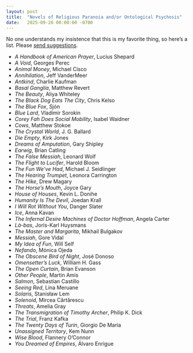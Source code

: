 ```yaml
---
layout: post
title:  "Novels of Religious Paranoia and/or Ontological Psychosis"
date:   2025-09-26 00:00:00 -0700
---
```


No one understands my insistence that this is my favorite thing, so here’s a list. Please [send suggestions](mailto:matthew@knucklebones.rip).

- *A Handbook of American Prayer*, Lucius Shepard
- *A Void*, Georges Perec
- *Animal Money*, Michael Cisco
- *Annihilation*, Jeff VanderMeer
- *Antkind*, Charlie Kaufman
- *Basal Ganglia*, Matthew Revert
- *The Beauty*, Aliya Whiteley
- *The Black Dog Eats The City*, Chris Kelso
- *The Blue Fox*, Sjón
- *Blue Lard*, Vladimir Sorokin
- *Corey Fah Does Social Mobility*, Isabel Waidner
- *Cows*, Matthew Stokoe
- *The Crystal World*, J. G. Ballard
- *Die Empty*, Kirk Jones
- *Dreams of Amputation*, Gary Shipley
- *Earwig*, Brian Catling
- *The False Messiah*, Leonard Wolf
- *The Flight to Lucifer*, Harold Bloom
- *The Fun We’ve Had*, Michael J. Seidlinger
- *The Hearing Trumpet*, Leonora Carrington
- *The Hike*, Drew Magary
- *The Horse’s Mouth*, Joyce Gary
- *House of Houses*, Kevin L. Donihe
- *Humanity Is The Devil*, Joedan Krall
- *I Will Rot Without You*, Danger Slater
- *Ice*, Anna Kavan
- *The Infernal Desire Machines of Doctor Hoffman*, Angela Carter
- *Là-bas*, Joris-Karl Huysmans
- *The Master and Margarita*, Mikhail Bulgakov
- *Messiah*, Gore Vidal
- *My Idea of Fun*, Will Self
- *Nefando*, Mónica Ojeda
- *The Obscene Bird of Night*, José Donoso
- *Omensetter’s Luck*, William H. Gass
- *The Open Curtain*, Brian Evanson
- *Other People*, Martin Amis
- *Salmon*, Sebastian Castillo
- *Seeing Red*, Lina Meruane
- *Solaris*, Stanisław Lem
- *Solenoid*, Mircea Cărtărescu
- *Threats*, Amelia Gray
- *The Transmigration of Timothy Archer*, Philip K. Dick
- *The Trial*, Franz Kafka
- *The Twenty Days of Turin*, Giorgio De Maria
- *Unassigned Territory*, Kem Nunn
- *Wise Blood*, Flannery O’Connor
- *You Dreamed of Empires*, Álvaro Enrigue